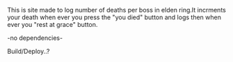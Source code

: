 This is site made to log number of deaths per boss in elden ring.It incrments your death when ever you press the "you died" button and logs then when ever you "rest at grace" button.

-no dependencies-

Build/Deploy..?

